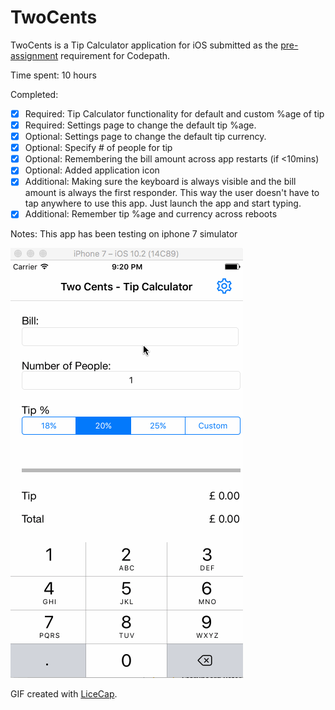 # TwoCents

TwoCents is a Tip Calculator application for iOS submitted as the [pre-assignment](http://courses.codepath.com/snippets/intro_to_ios/prework) requirement for Codepath.

Time spent: 10 hours

Completed:

* [x] Required: Tip Calculator functionality for default and custom %age of tip
* [x] Required: Settings page to change the default tip %age.
* [x] Optional: Settings page to change the default tip currency.
* [x] Optional: Specify # of people for tip
* [x] Optional: Remembering the bill amount across app restarts (if <10mins)
* [x] Optional: Added application icon
* [x] Additional: Making sure the keyboard is always visible and the bill amount is always the first responder. 
      This way the user doesn't have to tap anywhere to use this app. Just launch the app and start typing.
* [x] Additional: Remember tip %age and currency across reboots

Notes:
This app has been testing on iphone 7 simulator


![Video Walkthrough](twoCents_animation.gif)

GIF created with [LiceCap](http://www.cockos.com/licecap/).
